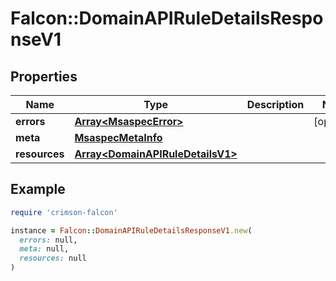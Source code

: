 # Falcon::DomainAPIRuleDetailsResponseV1

## Properties

| Name | Type | Description | Notes |
| ---- | ---- | ----------- | ----- |
| **errors** | [**Array&lt;MsaspecError&gt;**](MsaspecError.md) |  | [optional] |
| **meta** | [**MsaspecMetaInfo**](MsaspecMetaInfo.md) |  |  |
| **resources** | [**Array&lt;DomainAPIRuleDetailsV1&gt;**](DomainAPIRuleDetailsV1.md) |  |  |

## Example

```ruby
require 'crimson-falcon'

instance = Falcon::DomainAPIRuleDetailsResponseV1.new(
  errors: null,
  meta: null,
  resources: null
)
```

